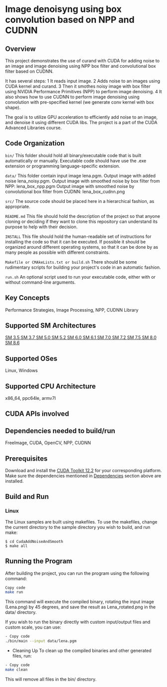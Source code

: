 # Image denoisyng using box convolution based on NPP and CUDNN

## Overview

This project demonstrates the use of curand with CUDA for adding noise to an image and image denoising using NPP box filter and convolutional box filter based on CUDNN.

It has several steps:
1 It reads input image.
2 Adds noise to an images using CUDA kernel and curand.
3 Then it smothes noisy image with box filter using NVIDIA Performance Primitives (NPP) to perform image denoising.
4 It also shows how to use CUDNN to perform image denoising using convolution with pre-specified kernel (we generate conv kernel with box shape).

The goal is to utilize GPU acceleration to efficiently add noise to an image, and denoise it using different CUDA libs.
The project is a part of the CUDA Advanced Libraries course.

## Code Organization

```bin/```
This folder should hold all binary/executable code that is built automatically or manually. Executable code should have use the .exe extension or programming language-specific extension.

```data/```
This folder contain input image lena.pgm.
Output image with added noise lena_noisy.pgm.
Output image with smoothed noise by box filter from NPP: lena_box_npp.pgm
Output image with smoothed noise by convolutional box filter from CUDNN: lena_box_cudnn.png


```src/```
The source code should be placed here in a hierarchical fashion, as appropriate.

```README.md```
This file should hold the description of the project so that anyone cloning or deciding if they want to clone this repository can understand its purpose to help with their decision.

```INSTALL```
This file should hold the human-readable set of instructions for installing the code so that it can be executed. If possible it should be organized around different operating systems, so that it can be done by as many people as possible with different constraints.

```Makefile or CMAkeLists.txt or build.sh```
There should be some rudimentary scripts for building your project's code in an automatic fashion.

```run.sh```
An optional script used to run your executable code, either with or without command-line arguments.

## Key Concepts

Performance Strategies, Image Processing, NPP, CUDNN Library

## Supported SM Architectures

[SM 3.5 ](https://developer.nvidia.com/cuda-gpus)  [SM 3.7 ](https://developer.nvidia.com/cuda-gpus)  [SM 5.0 ](https://developer.nvidia.com/cuda-gpus)  [SM 5.2 ](https://developer.nvidia.com/cuda-gpus)  [SM 6.0 ](https://developer.nvidia.com/cuda-gpus)  [SM 6.1 ](https://developer.nvidia.com/cuda-gpus)  [SM 7.0 ](https://developer.nvidia.com/cuda-gpus)  [SM 7.2 ](https://developer.nvidia.com/cuda-gpus)  [SM 7.5 ](https://developer.nvidia.com/cuda-gpus)  [SM 8.0 ](https://developer.nvidia.com/cuda-gpus)  [SM 8.6 ](https://developer.nvidia.com/cuda-gpus)

## Supported OSes

Linux, Windows

## Supported CPU Architecture

x86_64, ppc64le, armv7l

## CUDA APIs involved

## Dependencies needed to build/run
FreeImage, CUDA, OpenCV, NPP, CUDNN

## Prerequisites

Download and install the [CUDA Toolkit 12.2](https://developer.nvidia.com/cuda-downloads) for your corresponding platform.
Make sure the dependencies mentioned in [Dependencies]() section above are installed.

## Build and Run


### Linux
The Linux samples are built using makefiles. To use the makefiles, change the current directory to the sample directory you wish to build, and run make:
```
$ cd CudaAddNoiseAndSmooth
$ make all
```


## Running the Program
After building the project, you can run the program using the following command:

```bash
Copy code
make run
```

This command will execute the compiled binary, rotating the input image (Lena.png) by 45 degrees, and save the result as Lena_rotated.png in the data/ directory.

If you wish to run the binary directly with custom input/output files and custom scale, you can use:

```bash
- Copy code
./bin/main --input data/lena.pgm
```

- Cleaning Up
To clean up the compiled binaries and other generated files, run:


```bash
- Copy code
make clean
```

This will remove all files in the bin/ directory.
